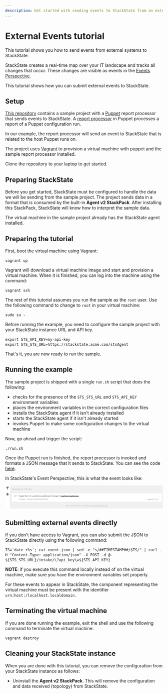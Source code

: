 ```yaml
---
description: Get started with sending events to StackState from an external system.
---
```



# External Events tutorial

This tutorial shows you how to send events from external systems to StackState.

StackState creates a real-time map over your IT landscape and tracks all changes that occur. These changes are visible as events in the [Events Perspective](/use/views/events_perspective.md).

This tutorial shows how you can submit external events to StackState.

## Setup

[This repository](https://github.com/StackVista/custom-events-tutorial) contains a sample project with a [Puppet](https://puppet.com/) report processor that sends events to StackState. A [report processor](https://puppet.com/docs/puppet/7.0/reporting_about.html) in Puppet processes a report of a Puppet configuration run.

In our example, the report processor will send an event to StackState that is related to the host Puppet runs on.

The project uses [Vagrant](https://www.vagrantup.com/) to provision a virtual machine with puppet and the sample report processor installed.

Clone the repository to your laptop to get started.

## Preparing StackState

Before you get started, StackState must be configured to handle the data we will be sending from the sample project. The project sends data in a format that is consumed by the built-in **Agent v2 StackPack**. After installing this StackPack, StackState will know how to interpret the sample data.

The virtual machine in the sample project already has the StackState agent installed.

## Preparing the tutorial

First, boot the virtual machine using Vagrant:

```text
vagrant up
```

Vagrant will download a virtual machine image and start and provision a virtual machine. When it is finished, you can log into the machine using the command:

```text
vagrant ssh
```

The rest of this tutorial assumes you run the sample as the `root` user. Use the following command to change to `root` in your virtual machine:

```text
sudo su -
```

Before running the example, you need to configure the sample project with your StackState instance URL and API key.

```text
export STS_API_KEY=my-api-key
export STS_STS_URL=https://stackstate.acme.com/stsAgent
```

That's it, you are now ready to run the sample.

## Running the example

The sample project is shipped with a single `run.sh` script that does the following:

* checks for the presence of the `STS_STS_URL` and `STS_API_KEY` environment variables
* places the environment variables in the correct configuration files
* installs the StackState agent if it isn't already installed
* starts the StackState agent if it isn't already started
* invokes Puppet to make some configuration changes to the virtual machine

Now, go ahead and trigger the script:

```text
./run.sh
```

Once the Puppet run is finished, the report processor is invoked and formats a JSON message that it sends to StackState. You can see the code [here]().

In StackState's Event Perspective, this is what the event looks like:

![](/.gitbook/assets/example-event-perspective.png)

## Submitting external events directly

If you don't have access to Vagrant, you can also submit the JSON to StackState directly using the following command:

```text
TS=`date +%s`; cat event.json | sed -e "s/##TIMESTAMP##/$TS/" | curl -H "Content-Type: application/json" -X POST -d @- ${STS_STS_URL}/intake/\?api_key\=${STS_API_KEY}
```

**NOTE**: if you execute this command locally instead of on the virtual machine, make sure you have the environment variables set properly.

For these events to appear in StackState, the component representing the virtual machine must be present with the identifier `urn:host:/localhost.localdomain`.

## Terminating the virtual machine

If you are done running the example, exit the shell and use the following command to terminate the virtual machine:

```text
vagrant destroy
```

## Cleaning your StackState instance

When you are done with this tutorial, you can remove the configuration from your StackState instance as follows:

* Uninstall the **Agent v2 StackPack**. This will remove the configuration and data received \(topology\) from StackState.
